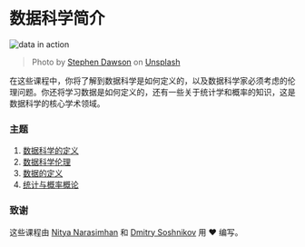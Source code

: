 # 数据科学简介

![data in action](../images/data.jpg)
> Photo by <a href="https://unsplash.com/@dawson2406?utm_source=unsplash&utm_medium=referral&utm_content=creditCopyText">Stephen Dawson</a> on <a href="https://unsplash.com/s/photos/data?utm_source=unsplash&utm_medium=referral&utm_content=creditCopyText">Unsplash</a>

在这些课程中，你将了解到数据科学是如何定义的，以及数据科学家必须考虑的伦理问题。你还将学习数据是如何定义的，还有一些关于统计学和概率的知识，这是数据科学的核心学术领域。

### 主题

1. [数据科学的定义](../01-defining-data-science/README.md)
2. [数据科学伦理](../02-ethics/README.md)
3. [数据的定义](../03-defining-data/README.md)
4. [统计与概率概论](../04-stats-and-probability/README.md)

### 致谢

这些课程由 [Nitya Narasimhan](https://twitter.com/nitya) 和 [Dmitry Soshnikov](https://twitter.com/shwars) 用 ❤️ 编写。
